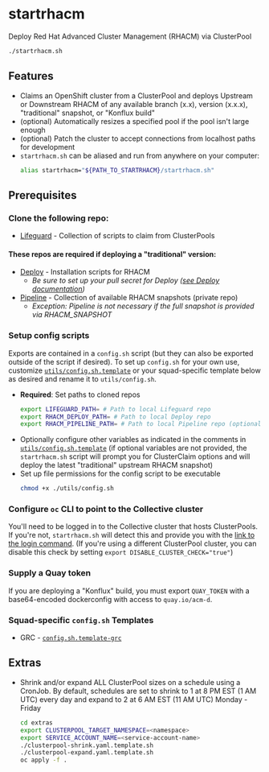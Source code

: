 # startrhacm

Deploy Red Hat Advanced Cluster Management (RHACM) via ClusterPool

```bash
./startrhacm.sh
```

## Features

- Claims an OpenShift cluster from a ClusterPool and deploys Upstream or Downstream RHACM of any available branch (x.x), version (x.x.x), "traditional" snapshot, or "Konflux build"
- (optional) Automatically resizes a specified pool if the pool isn't large enough
- (optional) Patch the cluster to accept connections from localhost paths for development
- `startrhacm.sh` can be aliased and run from anywhere on your computer:
  ```bash
  alias startrhacm="${PATH_TO_STARTRHACM}/startrhacm.sh"
  ```

## Prerequisites

### Clone the following repo:

- [Lifeguard](https://github.com/stolostron/lifeguard) - Collection of scripts to claim from ClusterPools

#### These repos are required if deploying a "traditional" version:

- [Deploy](https://github.com/stolostron/deploy) - Installation scripts for RHACM
  - _Be sure to set up your pull secret for Deploy ([see Deploy documentation](https://github.com/stolostron/deploy#prepare-to-deploy-open-cluster-management-instance-only-do-once))_
- [Pipeline](https://github.com/stolostron/pipeline/) - Collection of available RHACM snapshots (private repo)
  - _Exception: Pipeline is not necessary if the full snapshot is provided via RHACM_SNAPSHOT_

### Setup config scripts

Exports are contained in a `config.sh` script (but they can also be exported outside of the script if desired). To set up `config.sh` for your own use, customize [`utils/config.sh.template`](./utils/config.sh.template) or your squad-specific template below as desired and rename it to `utils/config.sh`.

- **Required**: Set paths to cloned repos
  ```bash
  export LIFEGUARD_PATH= # Path to local Lifeguard repo
  export RHACM_DEPLOY_PATH= # Path to local Deploy repo
  export RHACM_PIPELINE_PATH= # Path to local Pipeline repo (optional only if deploying downstream or RHACM_SNAPSHOT is specified directly)
  ```
- Optionally configure other variables as indicated in the comments in [`utils/config.sh.template`](./utils/config.sh.template) (if optional variables are not provided, the `startrhacm.sh` script will prompt you for ClusterClaim options and will deploy the latest "traditional" upstream RHACM snapshot)
- Set up file permissions for the config script to be executable
  ```bash
  chmod +x ./utils/config.sh
  ```

### Configure `oc` CLI to point to the Collective cluster

You'll need to be logged in to the Collective cluster that hosts ClusterPools. If you're not, `startrhacm.sh` will detect this and provide you with the [link to the login command](https://oauth-openshift.apps.collective.aws.red-chesterfield.com/oauth/token/request). (If you're using a different ClusterPool cluster, you can disable this check by setting `export DISABLE_CLUSTER_CHECK="true"`)

### Supply a Quay token

If you are deploying a "Konflux" build, you must export `QUAY_TOKEN` with a base64-encoded dockerconfig with access to `quay.io/acm-d`.

### Squad-specific `config.sh` Templates

- GRC - [`config.sh.template-grc`](./utils/config.sh.template-grc)

## Extras

- Shrink and/or expand ALL ClusterPool sizes on a schedule using a CronJob. By default, schedules are set to shrink to 1 at 8 PM EST (1 AM UTC) every day and expand to 2 at 6 AM EST (11 AM UTC) Monday - Friday
  ```bash
  cd extras
  export CLUSTERPOOL_TARGET_NAMESPACE=<namespace>
  export SERVICE_ACCOUNT_NAME=<service-account-name>
  ./clusterpool-shrink.yaml.template.sh
  ./clusterpool-expand.yaml.template.sh
  oc apply -f .
  ```
